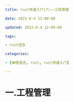 ```yaml
---
title: rust快速入门(7)——工程管理

date: 2022-6-4 12:00:00

updated: 2022-6-4 12:00:00

tags:

- rust语言

categories:

- [编程语言, rust, rust快速入门]

---
```


# 一.工程管理


